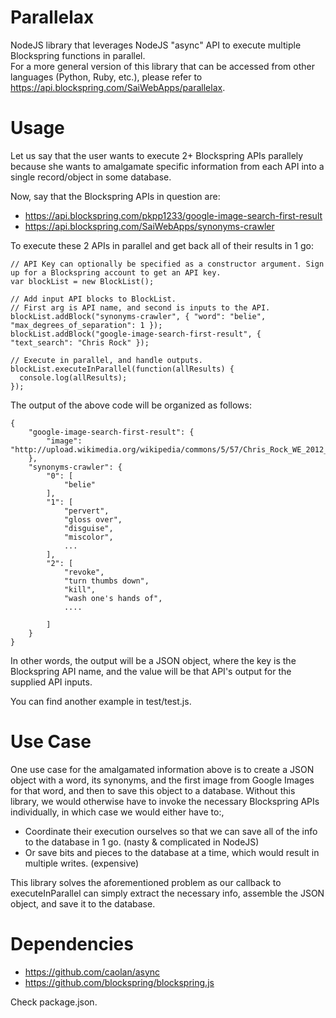 # Parallelax
NodeJS library that leverages NodeJS "async" API to execute multiple Blockspring functions in parallel.<br>
For a more general version of this library that can be accessed from other languages (Python, Ruby, etc.), 
please refer to https://api.blockspring.com/SaiWebApps/parallelax.

# Usage
Let us say that the user wants to execute 2+ Blockspring APIs parallely because she wants to amalgamate specific
information from each API into a single record/object in some database.<br>

Now, say that the Blockspring APIs in question are:
* https://api.blockspring.com/pkpp1233/google-image-search-first-result
* https://api.blockspring.com/SaiWebApps/synonyms-crawler

To execute these 2 APIs in parallel and get back all of their results in 1 go:
```
// API Key can optionally be specified as a constructor argument. Sign up for a Blockspring account to get an API key.
var blockList = new BlockList();

// Add input API blocks to BlockList.
// First arg is API name, and second is inputs to the API.
blockList.addBlock("synonyms-crawler", { "word": "belie", "max_degrees_of_separation": 1 });
blockList.addBlock("google-image-search-first-result", { "text_search": "Chris Rock" });

// Execute in parallel, and handle outputs.
blockList.executeInParallel(function(allResults) {
  console.log(allResults);
});
```

The output of the above code will be organized as follows:
```
{
    "google-image-search-first-result": {
        "image": "http://upload.wikimedia.org/wikipedia/commons/5/57/Chris_Rock_WE_2012_Shankbone.JPG"
    },
    "synonyms-crawler": {
        "0": [
            "belie"
        ],
        "1": [
            "pervert",
            "gloss over",
            "disguise",
            "miscolor",
            ...
        ],
        "2": [
            "revoke",
            "turn thumbs down",
            "kill",
            "wash one's hands of",
            ....

        ]
    }
}
```

In other words, the output will be a JSON object, where the key is the Blockspring API name, and the value will be that API's output
for the supplied API inputs.

You can find another example in test/test.js.

# Use Case
One use case for the amalgamated information above is to create a JSON object with a word, its synonyms, and the first image from Google
Images for that word, and then to save this object to a database. Without this library, we would otherwise have to invoke
the necessary Blockspring APIs individually, in which case we would either have to:,

* Coordinate their execution ourselves so that we can save all of the info to the database in 1 go. (nasty & complicated in NodeJS)
* Or save bits and pieces to the database at a time, which would result in multiple writes. (expensive)

This library solves the aforementioned problem as our callback to executeInParallel can simply extract the necessary info, assemble
the JSON object, and save it to the database.

# Dependencies
* https://github.com/caolan/async
* https://github.com/blockspring/blockspring.js

Check package.json.
